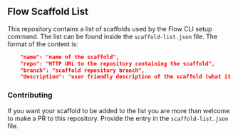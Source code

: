 ## Flow Scaffold List

This repository contains a list of scaffolds used by the Flow CLI setup command. The list can be found inside the `scaffold-list.json` file. The format of the content is:
```json
    "name": "name of the scaffold",
    "repo": "HTTP URL to the repository containing the scaffold",
    "branch": "scaffold repository branch",
    "description": "user friendly description of the scaffold (what it contains, why it is used...)"
```

### Contributing

If you want your scaffold to be added to the list you are more than welcome to make a PR to this repository. Provide the entry in the `scaffold-list.json` file.

